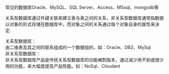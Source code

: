 常见的数据库Oracle、MySQL、SQL Server、Access、MSsql、mongodb等  

关系型数据库通过外键关联来建立表与表之间的关系，非关系型数据库通常指数据以对象的形式存储在数据库中，而对象之间的关系通过每个对象自身的属性来决定.  

关系型数据库：  
	由二维表及其之间的联系组成的一个数据组织。如：Oracle、DB2、MySql  
非关系型数据库：  
	非关系型数据库产品是传统关系型数据库的功能阉割版本，通过减少用不到或很少用的功能，来大幅度提高产品性能。如：NoSql、Cloudant